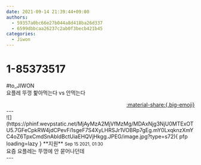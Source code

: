 ```yaml
---
date: 2021-09-14 21:39:44+09:00
authors:
  - 59357a0bc66e27b044a8d418ba26d337
  - 6599dbbcaa26237c2ab0f3becb421b45
categories:
  - Jiwon
---
```


# 1-85373517

<div class="post-container" markdown="1">
<div class="content-container md-sidebar__scrollwrap" markdown="1">

\#to_JIWON<br>요플레 뚜껑 핥아먹는다 vs 안먹는다

</div>
</div>

<div style="text-align: right;" markdown="1">
<a href="https://weverse.io/fromis9/fanpost/1-85373517" style="text-align: right;">:material-share:{.big-emoji}</a>
</div>
---

<div class="comments-container md-sidebar__scrollwrap" markdown="1">
<div class="comment" markdown="1">
<div class='id-container' markdown="1">
![](https://phinf.wevpstatic.net/MjAyMzA2MjVfMzMg/MDAxNjg3NjU0MTExOTU5.7GFeCpkRW4jdCPevFi1sgeF7S4XyLHRSJr1VOBRp7gEg.mY0LxqknzXmYC4oZ6TpxCmdSnAbldBctUiaEHQVjHkgg.JPEG/image.jpg?type=s72){ pfp loading=lazy }
**<span class="artist">지원</span>** <small>Sep 15 2021, 01:30</small><br>
</div>
<div class='comment-body' markdown="1">
요즘 요플레는 뚜껑에 안 묻어나던데
</div>
</div>
</div>
---
